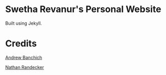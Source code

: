 # Swetha Revanur's Personal Website
Built using Jekyll.

# Credits
[Andrew Banchich](https://andrewbanchich.gitlab.io/forty-jekyll-theme/)

[Nathan Randecker](https://github.com/nrandecker/particle)
